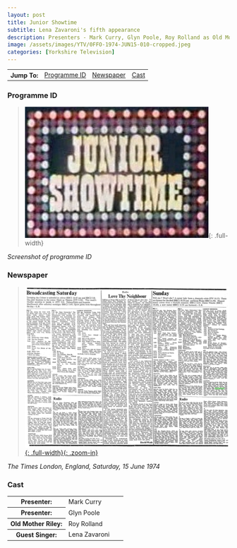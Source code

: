 ```yaml
---
layout: post
title: Junior Showtime
subtitle: Lena Zavaroni's fifth appearance
description: Presenters - Mark Curry, Glyn Poole, Roy Rolland as Old Mother Riley, Lena Zavaroni.
image: /assets/images/YTV/0FFO-1974-JUN15-010-cropped.jpeg
categories: [Yorkshire Television]
---
```


<table>
<tr align="center">
<th>Jump To:</th>
<td><a href="#programme-id">Programme ID</a></td>
<td><a href="#newspaper">Newspaper</a></td>
<td><a href="#cast">Cast</a></td>
</tr>
</table>

### Programme ID
> ![Screenshot of programme ID](/assets/images/YTV/1974-junior-showtime.jpg){: .full-width}

<cite>Screenshot of programme ID</cite>

### Newspaper
> [![](/assets/images/newspapers/0FFO-1974-JUN15-010.jpeg){: .full-width}{: .zoom-in}](/assets/images/newspapers/0FFO-1974-JUN15-010.jpeg)

<cite>The Times London, England, Saturday, 15 June 1974</cite>

### Cast
<table>
<tr><th style="width:50%;">Presenter:</th><td style="width:50%;">Mark Curry</td></tr>
<tr><th>Presenter:</th><td>Glyn Poole</td></tr>
<tr><th>Old Mother Riley:</th><td>Roy Rolland</td></tr>
<tr><th>Guest Singer:</th><td>Lena Zavaroni</td></tr>
</table>

